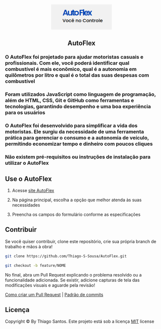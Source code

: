 <p align="center">
    <img src=".github/homeAutoFlex.png" width="200px">
</p>

<h2 align="center">
    AutoFlex
</h2>

### O AutoFlex foi projetado para ajudar motoristas casuais e profissionais. Com ele, você poderá identificar qual combustível é mais econômico, qual é a autonomia em quilômetros por litro e qual é o total das suas despesas com combustível

### Foram utilizados JavaScript como linguagem de programação, além de HTML, CSS, Git e GitHub como ferramentas e tecnologias, garantindo desempenho e uma boa experiência para os usuários

### O AutoFlex foi desenvolvido para simplificar a vida dos motoristas. Ele surgiu da necessidade de uma ferramenta prática para gerenciar o consumo e a autonomia de veículo, permitindo economizar tempo e dinheiro com poucos cliques

### Não existem pré-requisitos ou instruções de instalação para utilizar o AutoFlex

## Use o AutoFlex

1. Acesse [site AutoFlex](https://thiago-s-sousa.github.io/AutoFlex/)

2. Na página principal, escolha a opção que melhor atenda às suas necessidades

3. Preencha os campos do formulário conforme as especificações

## Contribuir

Se você quiser contribuir, clone este repositório, crie sua própria branch de trabalho e mãos à obra!

```bash
git clone https://github.com/Thiago-S-Sousa/AutoFlex.git
```

```bash
git checkout -b feature/NOME
```

No final, abra um Pull Request explicando o problema resolvido ou a funcionalidade adicionada. Se existir, adicione capturas de tela das modificações visuais e aguarde pela revisão!

[Como criar um Pull Request](https://www.atlassian.com/br/git/tutorials/making-a-pull-request) |
[Padrão de commits](https://gist.github.com/joshbuchea/6f47e86d2510bce28f8e7f42ae84c716)

## Licença

Copyright © By Thiago Santos. Este projeto está sob a licença [MIT](./../LICENSE) license
